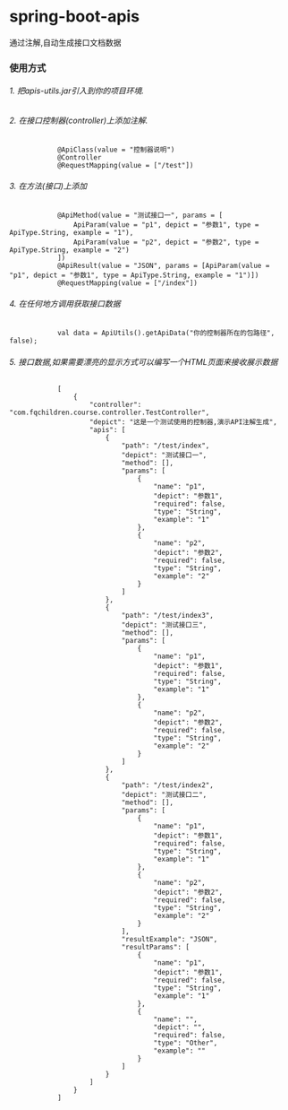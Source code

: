 # spring-boot-apis
通过注解,自动生成接口文档数据

### 使用方式
######    1. 把apis-utils.jar引入到你的项目环境.
######    2. 在接口控制器(controller)上添加注解.
                @ApiClass(value = "控制器说明")
                @Controller
                @RequestMapping(value = ["/test"])
######    3. 在方法(接口)上添加
                @ApiMethod(value = "测试接口一", params = [
                    ApiParam(value = "p1", depict = "参数1", type = ApiType.String, example = "1"),
                    ApiParam(value = "p2", depict = "参数2", type = ApiType.String, example = "2")
                ])
                @ApiResult(value = "JSON", params = [ApiParam(value = "p1", depict = "参数1", type = ApiType.String, example = "1")])
                @RequestMapping(value = ["/index"])
######    4. 在任何地方调用获取接口数据
                val data = ApiUtils().getApiData("你的控制器所在的包路径", false);
######    5. 接口数据,如果需要漂亮的显示方式可以编写一个HTML页面来接收展示数据
                [
                    {
                        "controller": "com.fqchildren.course.controller.TestController",
                        "depict": "这是一个测试使用的控制器,演示API注解生成",
                        "apis": [
                            {
                                "path": "/test/index",
                                "depict": "测试接口一",
                                "method": [],
                                "params": [
                                    {
                                        "name": "p1",
                                        "depict": "参数1",
                                        "required": false,
                                        "type": "String",
                                        "example": "1"
                                    },
                                    {
                                        "name": "p2",
                                        "depict": "参数2",
                                        "required": false,
                                        "type": "String",
                                        "example": "2"
                                    }
                                ]
                            },
                            {
                                "path": "/test/index3",
                                "depict": "测试接口三",
                                "method": [],
                                "params": [
                                    {
                                        "name": "p1",
                                        "depict": "参数1",
                                        "required": false,
                                        "type": "String",
                                        "example": "1"
                                    },
                                    {
                                        "name": "p2",
                                        "depict": "参数2",
                                        "required": false,
                                        "type": "String",
                                        "example": "2"
                                    }
                                ]
                            },
                            {
                                "path": "/test/index2",
                                "depict": "测试接口二",
                                "method": [],
                                "params": [
                                    {
                                        "name": "p1",
                                        "depict": "参数1",
                                        "required": false,
                                        "type": "String",
                                        "example": "1"
                                    },
                                    {
                                        "name": "p2",
                                        "depict": "参数2",
                                        "required": false,
                                        "type": "String",
                                        "example": "2"
                                    }
                                ],
                                "resultExample": "JSON",
                                "resultParams": [
                                    {
                                        "name": "p1",
                                        "depict": "参数1",
                                        "required": false,
                                        "type": "String",
                                        "example": "1"
                                    },
                                    {
                                        "name": "",
                                        "depict": "",
                                        "required": false,
                                        "type": "Other",
                                        "example": ""
                                    }
                                ]
                            }
                        ]
                    }
                ]
